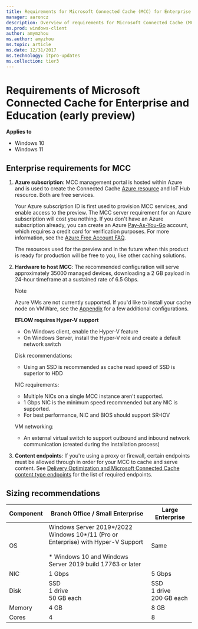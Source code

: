 ```yaml
---
title: Requirements for Microsoft Connected Cache (MCC) for Enterprise and Education
manager: aaroncz
description: Overview of requirements for Microsoft Connected Cache (MCC) for Enterprise and Education.
ms.prod: windows-client
author: amymzhou
ms.author: amyzhou
ms.topic: article
ms.date: 12/31/2017
ms.technology: itpro-updates
ms.collection: tier3
---
```


# Requirements of Microsoft Connected Cache for Enterprise and Education (early preview)

**Applies to**

- Windows 10
- Windows 11

## Enterprise requirements for MCC

1. **Azure subscription**: MCC management portal is hosted within Azure and is used to create the Connected Cache [Azure resource](/azure/cloud-adoption-framework/govern/resource-consistency/resource-access-management) and IoT Hub resource. Both are free services.

    Your Azure subscription ID is first used to provision MCC services, and enable access to the preview. The MCC server requirement for an Azure subscription will cost you nothing. If you don't have an Azure subscription already, you can create an Azure [Pay-As-You-Go](https://azure.microsoft.com/offers/ms-azr-0003p/) account, which requires a credit card for verification purposes. For more information, see the [Azure Free Account FAQ](https://azure.microsoft.com/free/free-account-faq/).

    The resources used for the preview and in the future when this product is ready for production will be free to you, like other caching solutions.
1. **Hardware to host MCC**: The recommended configuration will serve approximately 35000 managed devices, downloading a 2 GB payload in 24-hour timeframe at a sustained rate of 6.5 Gbps.
  
   > [!NOTE]
   > Azure VMs are not currently supported. If you'd like to install your cache node on VMWare, see the [Appendix](mcc-enterprise-appendix.md) for a few additional configurations.

    **EFLOW requires Hyper-V support**
    - On Windows client, enable the Hyper-V feature
    - On Windows Server, install the Hyper-V role and create a default network switch

    Disk recommendations:
    - Using an SSD is recommended as cache read speed of SSD is superior to HDD

    NIC requirements:
    - Multiple NICs on a single MCC instance aren't supported.
    - 1 Gbps NIC is the minimum speed recommended but any NIC is supported.
    - For best performance, NIC and BIOS should support SR-IOV

    VM networking:
    -  An external virtual switch to support outbound and inbound network communication (created during the installation process)
1. **Content endpoints**: If you're using a proxy or firewall, certain endpoints must be allowed through in order for your MCC to cache and serve content. See [Delivery Optimization and Microsoft Connected Cache content type endpoints](delivery-optimization-endpoints.md) for the list of required endpoints. 

## Sizing recommendations

| Component  | Branch Office / Small Enterprise | Large Enterprise |
| -- | --- | --- |
| OS|  Windows Server 2019*/2022 <br> Windows 10*/11 (Pro or Enterprise) with Hyper-V Support <br><br>* Windows 10 and Windows Server 2019 build 17763 or later | Same |
|NIC | 1 Gbps | 5 Gbps |
|Disk | SSD <br>1 drive <br>50 GB each  |SSD <br>1 drive <br>200 GB each  |
|Memory | 4 GB | 8 GB |
|Cores | 4 | 8  |
